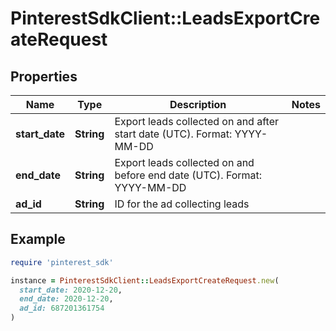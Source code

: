 # PinterestSdkClient::LeadsExportCreateRequest

## Properties

| Name | Type | Description | Notes |
| ---- | ---- | ----------- | ----- |
| **start_date** | **String** | Export leads collected on and after start date (UTC). Format: YYYY-MM-DD |  |
| **end_date** | **String** | Export leads collected on and before end date (UTC). Format: YYYY-MM-DD |  |
| **ad_id** | **String** | ID for the ad collecting leads |  |

## Example

```ruby
require 'pinterest_sdk'

instance = PinterestSdkClient::LeadsExportCreateRequest.new(
  start_date: 2020-12-20,
  end_date: 2020-12-20,
  ad_id: 687201361754
)
```

